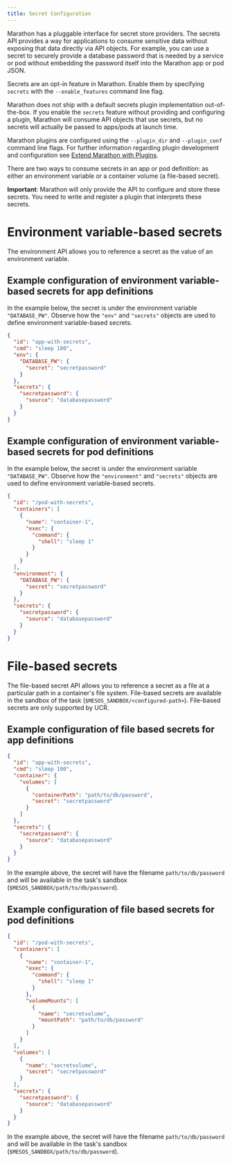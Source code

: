 ```yaml
---
title: Secret Configuration
---
```


Marathon has a pluggable interface for secret store providers. The secrets API provides a way for applications to consume sensitive data without exposing that data directly via API objects. For example, you can use a secret to securely provide a database password that is needed by a service or pod without embedding the password itself into the Marathon app or pod JSON.

Secrets are an opt-in feature in Marathon. Enable them by specifying `secrets` with the `--enable_features` command line flag.

Marathon does not ship with a default secrets plugin implementation out-of-the-box. If you enable the `secrets` feature without providing and configuring a plugin, Marathon will consume API objects that use secrets, but no secrets will actually be passed to apps/pods at launch time.

Marathon plugins are configured using the `--plugin_dir` and `--plugin_conf` command line flags. For further information regarding plugin development and configuration see [Extend Marathon with Plugins](plugin.html).

There are two ways to consume secrets in an app or pod definition: as either an environment variable or a container volume (a file-based secret).

**Important**: Marathon will only provide the API to configure and store these secrets. You need to write and register a plugin that interprets these secrets.

# Environment variable-based secrets
The environment API allows you to reference a secret as the value of an environment variable.

## Example configuration of environment variable-based secrets for app definitions
In the example below, the secret is under the environment variable `"DATABASE_PW"`. Observe how the `"env"` and `"secrets"` objects are used to define environment variable-based secrets.

```json
{
  "id": "app-with-secrets",
  "cmd": "sleep 100",
  "env": {
    "DATABASE_PW": {
      "secret": "secretpassword"
    }
  },
  "secrets": {
    "secretpassword": {
      "source": "databasepassword"
    }
  }
}
```

## Example configuration of environment variable-based secrets for pod definitions
In the example below, the secret is under the environment variable `"DATABASE_PW"`. Observe how the `"environment"` and `"secrets"` objects are used to define environment variable-based secrets.

```json
{
  "id": "/pod-with-secrets",
  "containers": [
    {
      "name": "container-1",
      "exec": {
        "command": {
          "shell": "sleep 1"
        }
      }
    }
  ],
  "environment": {
    "DATABASE_PW": {
      "secret": "secretpassword"
    }
  },
  "secrets": {
    "secretpassword": {
      "source": "databasepassword"
    }
  }
}
```

# File-based secrets
The file-based secret API allows you to reference a secret as a file at a particular path in a container's file system. File-based secrets are available in the sandbox of the task (`$MESOS_SANDBOX/<configured-path>`). File-based secrets are only supported by UCR.

## Example configuration of file based secrets for app definitions

```json
{
  "id": "app-with-secrets",
  "cmd": "sleep 100",
  "container": {
    "volumes": [
      {
        "containerPath": "path/to/db/password",
        "secret": "secretpassword"
      }
    ]
  },
  "secrets": {
    "secretpassword": {
      "source": "databasepassword"
    }
  }
}
```

In the example above, the secret will have the filename `path/to/db/password` and will be available in the task's sandbox (`$MESOS_SANDBOX/path/to/db/password`).

## Example configuration of file based secrets for pod definitions

```json
{
  "id": "/pod-with-secrets",
  "containers": [
    {
      "name": "container-1",
      "exec": {
        "command": {
          "shell": "sleep 1"
        }
      },
      "volumeMounts": [
        {
          "name": "secretvolume",
          "mountPath": "path/to/db/password"
        }
      ]
    }
  ],
  "volumes": [
    {
      "name": "secretvolume",
      "secret": "secretpassword"
    }
  ],
  "secrets": {
    "secretpassword": {
      "source": "databasepassword"
    }
  }
}
```

In the example above, the secret will have the filename `path/to/db/password` and will be available in the task's sandbox (`$MESOS_SANDBOX/path/to/db/password`).

